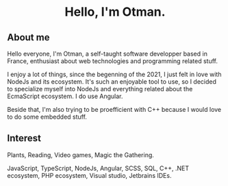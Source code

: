 <h1 align="center">Hello, I'm Otman.</h1>

## About me

Hello everyone, I'm Otman, a self-taught software developper based in France, enthusiast about web technologies and programming related stuff.

I enjoy a lot of things, since the begenning of the 2021, I just felt in love with NodeJs and its ecosystem. 
It's such an enjoyable tool to use, so I decided to specialize myself into NodeJs and everything related about the EcmaScript ecosystem.
I do use Angular.

Beside that, I'm also trying to be proefficient with C++ because I would love to do some embedded stuff.

## Interest

Plants, Reading, Video games, Magic the Gathering.

JavaScript, TypeScript, NodeJs, Angular, SCSS, SQL, C++, .NET ecosystem, PHP ecosystem, Visual studio, Jetbrains IDEs.
